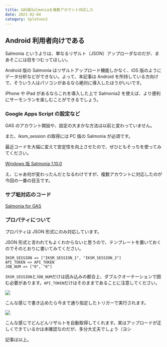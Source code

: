 ```yaml
---
title: GAS版Salmoniaを複数アカウント対応した
date: 2021-02-04
category: Splatoon2
---
```


## Android 利用者向けである

Salmonia というよりは、単なるリザルト（JSON）アップローダなのだが、まあそこには目をつむってほしい。

Android 版の Salmonia はリザルトアップロード機能しかなく、iOS 版のようにデータ分析などができない。よって、本記事は Android を所持している方向けで、そういう人はパソコンがあるなら絶対に導入したほうがいいです。

iPhone や iPad があるならこれを導入した上で Salmonia2 を使えば、より便利にサーモンランを楽しむことができるでしょう。

### Google Apps Script の設定など

GAS のアカウント開設や、設定の大まかな方法は以前と変わっていません。

また、iksm_session の取得には PC 版の Salmonia が必須です。

最近コードを大幅に変えて安定性を向上させたので、ぜひともそっちを使ってみてください。

[Windows 版 Salmonia 1.10.0](https://cdn.discordapp.com/attachments/619618040417484801/806417639185448960/Salmonia.exe)

え、じゃあ何が変わったんだとなるわけですが、複数アカウントに対応したのが今回の一番の目玉です。

### サブ垢対応のコード

[Salmonia for GAS](https://gist.github.com/tkgstrator/3f190327b114ec6ce9d7405559e600fe)

### プロパティについて

プロパティは JSON 形式にのみ対応しています。

JSON 形式と言われてもよくわからないと思うので、テンプレートを置いておくのでそのとおりに書いてみてください。

```
IKSM_SESSION => ["IKSM_SESSION_1", "IKSM_SESSION_2"]
API_TOKEN => API_TOKEN
JOB_NUM => ["0", "0"]
```

`IKSM_SESSION`と`JOB_NUM`だけは読み込みの都合上、ダブルクオーテーションで囲む必要があります。`API_TOKEN`だけはそのままであることに注意してください。

![](https://pbs.twimg.com/media/EtYPFKAVkAEjv4s?format=png&name=medium)

こんな感じで書き込めたら今まで通り指定したトリガーで実行されます。

![](https://pbs.twimg.com/media/EtYQDKaUcAAPV-a?format=jpg&name=large)

こんな感じでどんどんリザルトを自動取得してくれます。実はアップロードが正しくできているかは未確認なのだが、多分大丈夫でしょう（ヨシ

記事は以上。

